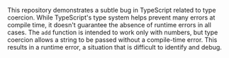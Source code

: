 This repository demonstrates a subtle bug in TypeScript related to type coercion.  While TypeScript's type system helps prevent many errors at compile time, it doesn't guarantee the absence of runtime errors in all cases. The `add` function is intended to work only with numbers, but type coercion allows a string to be passed without a compile-time error. This results in a runtime error, a situation that is difficult to identify and debug.